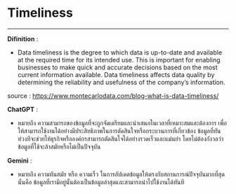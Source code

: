 # Timeliness
---
**Difinition** :
- Data timeliness is the degree to which data is up-to-date and available at the required time for its intended use. This is important for enabling businesses to make quick and accurate decisions based on the most current information available. Data timeliness affects data quality by determining the reliability and usefulness of the company’s information.

source : https://www.montecarlodata.com/blog-what-is-data-timeliness/

**ChatGPT** :
- หมายถึง ความสามารถของข้อมูลที่จะถูกจัดเตรียมและนำเสนอในเวลาที่เหมาะสมและต้องการ เพื่อให้สามารถใช้งานได้อย่างมีประสิทธิภาพในการตัดสินใจหรือกระบวนการที่เกี่ยวข้อง ข้อมูลที่ทันท่วงทีจะช่วยให้ธุรกิจหรือองค์กรสามารถตัดสินใจได้อย่างรวดเร็วและแม่นยำ โดยไม่ต้องกังวลว่า ข้อมูลที่ใช้จะล้าสมัยหรือไม่เป็นปัจจุบัน

**Gemini** :
-  หมายถึง ความทันสมัย หรือ ความเร็ว ในการอัปเดตข้อมูลให้ตรงกับสถานการณ์ปัจจุบันมากที่สุด นั่นคือ ข้อมูลที่เรามีอยู่นั้นต้องเป็นข้อมูลล่าสุดและสามารถนำไปใช้งานได้ทันที
